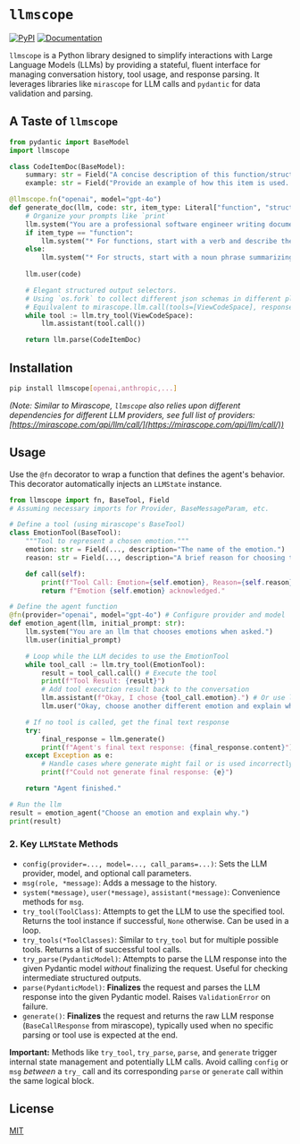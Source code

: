 # `llmscope`

[![PyPI](https://img.shields.io/pypi/v/llmscope.svg)](https://pypi.org/project/llmscope/)
[![Documentation](https://readthedocs.org/projects/llm/badge/?version=latest)](https://yuantianding.github.io/llmscope/)

`llmscope` is a Python library designed to simplify interactions with Large Language Models (LLMs) by providing a stateful, fluent interface for managing conversation history, tool usage, and response parsing. It leverages libraries like `mirascope` for LLM calls and `pydantic` for data validation and parsing.

## A Taste of `llmscope`

```python
from pydantic import BaseModel
import llmscope

class CodeItemDoc(BaseModel):
    summary: str = Field("A concise description of this function/struct/enum... ")
    example: str = Field("Provide an example of how this item is used. ")

@llmscope.fn("openai", model="gpt-4o")
def generate_doc(llm, code: str, item_type: Literal["function", "struct"]) -> CodeItemDoc:
    # Organize your prompts like `print`
    llm.system("You are a professional software engineer writing documentation. ")a
    if item_type == "function":
        llm.system("* For functions, start with a verb and describe the functionality.")
    else:
        llm.system("* For structs, start with a noun phrase summarizing this type.")
    
    llm.user(code)

    # Elegant structured output selectors.
    # Using `os.fork` to collect different json schemas in different places.
    # Equilvalent to mirascope.llm.call(tools=[ViewCodeSpace], response_model=CodeItemDoc).
    while tool := llm.try_tool(ViewCodeSpace):
        llm.assistant(tool.call())

    return llm.parse(CodeItemDoc) 
```


## Installation

```bash
pip install llmscope[openai,anthropic,...] 
```
*(Note: Similar to Mirascope, `llmscope` also relies upon different dependencies for different LLM providers, see full list of providers: [https://mirascope.com/api/llm/call/](https://mirascope.com/api/llm/call/))*

## Usage

Use the `@fn` decorator to wrap a function that defines the agent's behavior. This decorator automatically injects an `LLMState` instance.

```python
from llmscope import fn, BaseTool, Field
# Assuming necessary imports for Provider, BaseMessageParam, etc.

# Define a tool (using mirascope's BaseTool)
class EmotionTool(BaseTool):
    """Tool to represent a chosen emotion."""
    emotion: str = Field(..., description="The name of the emotion.")
    reason: str = Field(..., description="A brief reason for choosing this emotion.")

    def call(self):
        print(f"Tool Call: Emotion={self.emotion}, Reason={self.reason}")
        return f"Emotion {self.emotion} acknowledged."

# Define the agent function
@fn(provider="openai", model="gpt-4o") # Configure provider and model
def emotion_agent(llm, initial_prompt: str):
    llm.system("You are an llm that chooses emotions when asked.")
    llm.user(initial_prompt)

    # Loop while the LLM decides to use the EmotionTool
    while tool_call := llm.try_tool(EmotionTool):
        result = tool_call.call() # Execute the tool
        print(f"Tool Result: {result}")
        # Add tool execution result back to the conversation
        llm.assistant(f"Okay, I chose {tool_call.emotion}.") # Or use llm.tool(tool_call=..., content=result) with mirascope
        llm.user("Okay, choose another different emotion and explain why.")

    # If no tool is called, get the final text response
    try:
        final_response = llm.generate()
        print(f"Agent's final text response: {final_response.content}")
    except Exception as e:
        # Handle cases where generate might fail or is used incorrectly (e.g., after try_parse)
        print(f"Could not generate final response: {e}")

    return "Agent finished."

# Run the llm
result = emotion_agent("Choose an emotion and explain why.")
print(result)
```

### 2. Key `LLMState` Methods

*   `config(provider=..., model=..., call_params=...)`: Sets the LLM provider, model, and optional call parameters.
*   `msg(role, *message)`: Adds a message to the history.
*   `system(*message)`, `user(*message)`, `assistant(*message)`: Convenience methods for `msg`.
*   `try_tool(ToolClass)`: Attempts to get the LLM to use the specified tool. Returns the tool instance if successful, `None` otherwise. Can be used in a loop.
*   `try_tools(*ToolClasses)`: Similar to `try_tool` but for multiple possible tools. Returns a list of successful tool calls.
*   `try_parse(PydanticModel)`: Attempts to parse the LLM response into the given Pydantic model *without* finalizing the request. Useful for checking intermediate structured outputs.
*   `parse(PydanticModel)`: **Finalizes** the request and parses the LLM response into the given Pydantic model. Raises `ValidationError` on failure.
*   `generate()`: **Finalizes** the request and returns the raw LLM response (`BaseCallResponse` from mirascope), typically used when no specific parsing or tool use is expected at the end.

**Important:** Methods like `try_tool`, `try_parse`, `parse`, and `generate` trigger internal state management and potentially LLM calls. Avoid calling `config` or `msg` *between* a `try_` call and its corresponding `parse` or `generate` call within the same logical block.



## License

[MIT](https://mit-license.org/)
